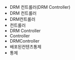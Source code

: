 - DRM 컨트롤러(DRM Controller)
- DRM 컨트롤러
- DRM컨트롤러
- 컨트롤러
- DRM Controller
- Controller
- DRMController
- 배포된컨텐츠통제
- 통제